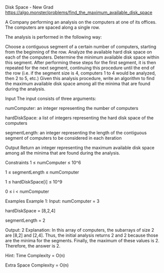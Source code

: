 Disk Space - New Grad
https://algo.monster/problems/find_the_maximum_available_disk_space

A Company performing an analysis on the computers at one of its offices. The computers are spaced along a single row.

The analysis is performed in the following way:

Choose a contiguous segment of a certain number of computers, starting from the beginning of the row.
Analyze the available hard disk space on each of the computers. Determine the minimum available disk space within this segment.
After performing these steps for the first segment, it is then repeated for the next segment, continuing this procedure until the end of the row (i.e. if the segment size is 4, computers 1 to 4 would be analyzed, then 2 to 5, etc.)
Given this analysis procedure, write an algorithm to find the maximum available disk space among all the minima that are found during the analysis.

Input
The input consists of three arguments:

numComputer: an integer representing the number of computers

hardDiskSpace: a list of integers representing the hard disk space of the computers

segmentLength: an integer representing the length of the contiguous segment of computers to be considered in each iteration

Output
Return an integer representing the maximum available disk space among all the minima that are found during the analysis.

Constraints
1 ≤ numComputer ≤ 10^6

1 ≤ segmentLength ≤ numComputer

1 ≤ hardDiskSpace[i] ≤ 10^9

0 ≤ i < numComputer

Examples
Example 1:
Input:
numComputer = 3

hardDiskSpace = [8,2,4]

segmentLength = 2

Output: 2
Explanation:
In this array of computers, the subarrays of size 2 are [8,2] and [2,4]. Thus, the initial analysis returns 2 and 2 because those are the minima for the segments. Finally, the maximum of these values is 2. Therefore, the answer is 2.

Hint:
Time Complexity = O(n)

Extra Space Complexity = O(n)


